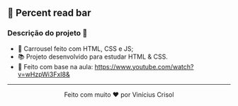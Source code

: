 ## 📌 Percent read bar

### Descrição do projeto 🚀

- 📙 Carrousel feito com HTML, CSS e JS;
- 📚 Projeto desenvolvido para estudar HTML & CSS.
- 🚀 Feito com base na aula: https://www.youtube.com/watch?v=wHzpWi3FxI8&

---


<p align="center">
  Feito com muito ❤️ por Vinícius Crisol
</p>
